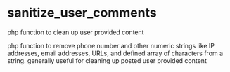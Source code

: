 # sanitize_user_comments
php function to clean up user provided content

php function to remove phone number and other numeric strings like IP addresses, email addresses, URLs, and defined array of characters from a string.
generally useful for cleaning up posted user provided content
